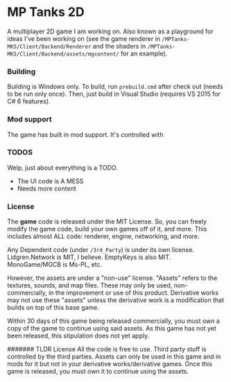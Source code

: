 # MP Tanks 2D
A multiplayer 2D game I am working on. Also known as a playground for ideas I've been working on (see the game renderer in `/MPTanks-MK5/Client/Backend/Renderer` and the shaders in `/MPTanks-MK5/Client/Backend/assets/mgcontent/` for an example).

### Building

Building is Windows only. To build, run `prebuild.cmd` after check out (needs to be run only once). Then, just build in Visual Studio (requires VS 2015 for C# 6 features).

### Mod support
The game has built in mod support. It's controlled with 

### TODOS

Welp, just about everything is a TODO.
 - The UI code is A MESS
 - Needs more content
 
 
 ### License
 
 The __game__ code is released under the MIT License. So, you can freely modify the game code, build your own games off of it, and more. This includes almost ALL code: renderer, engine, networking, and more.
 
 Any Dependent code (under `/3rd_Party`) is under its own license. Lidgren.Network is MIT, I believe. EmptyKeys is also MIT. MonoGame/MGCB is Ms-PL, etc.
 
 However, the assets are under a "non-use" license. "Assets" refers to the textures, sounds, and map files. These may only be used, non-commercially, in the improvement or use of this product. Derivative works may not use these "assets" unless the derivative work is a modification that builds on top of this base game.  
 
 Within 30 days of this game being released commercially, you must own a copy of the game to continue using said assets. As this game has not yet been released, this stipulation does not yet apply.
 
 ####### TLDR License
 All the code is free to use. Third party stuff is controlled by the third parties. Assets can only be used in this game and in mods for it but not in your derivative works/derivative games. Once this game is released, you must own it to continue using the assets.
